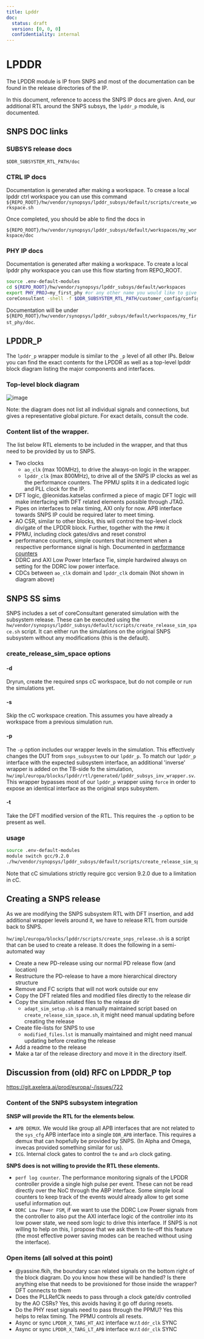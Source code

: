 ```yaml
---
title: Lpddr
doc:
  status: draft
  version: [0, 0, 0]
  confidentiality: internal
---
```


# LPDDR

The LPDDR module is IP from SNPS and most of the documentation can be found in the release directories of the IP.

In this document, reference to access the SNPS IP docs are given. And, our additional RTL around the SNPS subsys, the `lpddr_p` module, is documented.

## SNPS DOC links

### SUBSYS release docs

`$DDR_SUBSYSTEM_RTL_PATH/doc`

### CTRL IP docs

Documentation is generated after making a workspace. To crease a local lpddr ctrl workspace you can use this command
`${REPO_ROOT}/hw/vendor/synopsys/lpddr_subsys/default/scripts/create_workspace.sh`

Once completed, you should be able to find the docs in

`${REPO_ROOT}/hw/vendor/synopsys/lpddr_subsys/default/workspaces/my_workspace/doc`

### PHY IP docs

Documentation is generated after making a workspace. To create a local lpddr phy workspace you can use this flow starting from REPO_ROOT.

``` bash
source .env-default-modules
cd ${REPO_ROOT}/hw/vendor/synopsys/lpddr_subsys/default/workspaces
export PHY_PROJ=my_first_phy #or any other name you would like to give your workspace
coreConsultant -shell -f $DDR_SUBSYSTEM_RTL_PATH/customer_config/configs/axelera_phy_config
```

Documentation will be under `${REPO_ROOT}/hw/vendor/synopsys/lpddr_subsys/default/workspaces/my_first_phy/doc`.

## LPDDR_P

The `lpddr_p` wrapper module is similar to the `_p` level of all other IPs. Below you can find the exact contents for the LPDDR as well as a top-level lpddr block diagram listing the major components and interfaces.

### Top-level block diagram

![image](attachments/LPDDR_top_level.drawio.png)

Note: the diagram does not list all individual signals and connections, but gives a representative global picture. For exact details, consult the code.

### Content list of the wrapper.

The list below RTL elements to be included in the wrapper, and that thus need to be provided by us to SNPS. 

* Two clocks
  * `ao_clk` (max 100MHz), to drive the always-on logic in the wrapper.
  * `lpddr_clk` (max 800MHz), to drive all of the SNPS IP clocks as wel as the performance counters. The PPMU splits it in a dedicated logic and PLL clock for the IP.
* DFT logic, @leonidas.katselas confirmed a piece of magic DFT logic will make interfacing with DFT related elements possible through JTAG.
* Pipes on interfaces to relax timing, AXI only for now. APB interface towards SNPS IP could be required later to meet timing.
* AO CSR, similar to other blocks, this will control the top-level clock div/gate of the LPDDR block. Further, together with the `PPMU` it 
* PPMU, including clock gates/divs and reset constrol
* performance counters, simple counters that increment when a respective performance signal is high. Documented in [performance counters](europa_lpddr_async_perf_counter.md)
* DDRC and AXI Low Power Interface Tie, simple hardwired always on setting for the DDRC low power interface.
* CDCs between `ao_clk` domain and `lpddr_clk` domain (Not shown in diagram above)

## SNPS SS sims

SNPS includes a set of coreConsultant generated simulation with the subsystem release. These can be executed using the `hw/vendor/synopsys/lpddr_subsys/default/scripts/create_release_sim_space.sh` script. It can either run the simulations on the original SNPS subsystem without any modifications (this is the default). 

### create_release_sim_space options
#### -d
Dryrun, create the required snps cC workspace, but do not compile or run the simulations yet.
#### -s
Skip the cC workspace creation. This assumes you have already a workspace from a previous simulation run.
#### -p
The `-p` option includes our wrapper levels in the simulation. This effectively changes the DUT from `snps_subsystem` to our `lpddr_p`. To match our `lpddr_p` interface with the expected subsystem interface, an additional 'inverse' wrapper is added on the TB-side fo the simulation, `hw/impl/europa/blocks/lpddr/rtl/generated/lpddr_subsys_inv_wrapper.sv`. This wrapper bypasses most of our `lpddr_p` wrapper using `force` in order to expose an identical interface as the original snps subsystem.

#### -t
Take the DFT modified version of the RTL. This requires the `-p` option to be present as well.

### usage

```bash
source .env-default-modules
module switch gcc/9.2.0
./hw/vendor/synopsys/lpddr_subsys/default/scripts/create_release_sim_space.sh
```

Note that cC simulations strictly require gcc version 9.2.0 due to a limitation in cC.

## Creating a SNPS release

As we are modifying the SNPS subsystem RTL with DFT insertion, and add additional wrapper levels around it, we have to release RTL from ourside back to SNPS.

`hw/impl/europa/blocks/lpddr/scripts/create_snps_release.sh` is a script that can be used to create a release. It does the following in a semi-automated way

- Create a new PD-release using our normal PD release flow (and location)
- Restructure the PD-release to have a more hierarchical directory structure
- Remove and FC scripts that will not work outside our env
- Copy the DFT related files and modified files directly to the release dir
- Copy the simulation related files to the release dir
  - `adapt_sim_setup.sh` is a manually maintained script based on `create_release_sim_space.sh`, it might need manual updating before creating the release
- Create file-lists for SNPS to use
  - `modified_files.lst` is manually maintained and might need manual updating before creating the release
- Add a readme to the release
- Make a tar of the release directory and move it in the directory itself. 

## Discussion from (old) RFC on LPDDR_P top

https://git.axelera.ai/prod/europa/-/issues/722

### Content of the SNPS subsystem integration

**SNSP will provide the RTL for the elements below.**

* `APB DEMUX`. We would like group all APB interfaces that are not related to the `sys_cfg` APB interface into a single `DDR_APB` interface. This requires a demux that can hopefully be provided by SNPS. (In Alpha and Omega, invecas provided something similar for us).
* `ICG`. Internal clock gates to control the `te` and `arb` clock gating.

**SNPS does is not willing to provide the RTL these elements.**

* `perf log counter`. The performance monitoring signals of the LPDDR controller provide a single high pulse per event. These can not be read directly over the NoC through the ABP interface. Some simple local counters to keep track of the events would already allow to get some useful information out.
* `DDRC Low Power FSM`, if we want to use the DDRC Low Power signals from the controller to also put the AXI interface logic of the controller into its low power state, we need som logic to drive this interface. If SNPS is not willing to help on this, I propose that we ask them to tie-off this feature (the most effective power saving modes can be reached without using the interface).


### Open items (all solved at this point)

- @yassine.fkih, the boundary scan related signals on the bottom right of the block diagram. Do you know how these will be handled? Is there anything else that needs to be provisioned for those inside the wrapper? DFT connects to them
- Does the PLLRefClk needs to pass through a clock gate/div controlled by the AO CSRs? Yes, this avoids having it go off during resets.
- Do the PHY reset signals need to pass through the PPMU? Yes this helps to relax timing. The PPMU controls all resets.
- Async or sync `LPDDR_X_TARG_HT_AXI` interface w.r.t `ddr_clk` SYNC
- Async or sync `LPDDR_X_TARG_LT_APB` interface w.r.t `ddr_clk` SYNC

